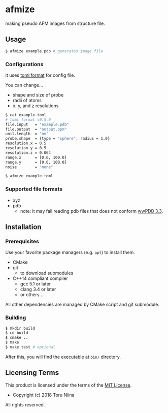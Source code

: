 afmize
====

making pseudo AFM images from structure file.

## Usage

```sh
$ afmize example.pdb # generates image file
```

### Configurations

It uses [toml format](https://github.com/toml-lang/toml/blob/master/versions/en/toml-v0.5.0.md) for config file.

You can change...
- shape and size of probe
- radii of atoms
- x, y, and z resolutions

```sh
$ cat example.toml
# toml format v0.5.0
file.input   = "example.pdb"
file.output  = "output.ppm"
unit.length  = "nm"
probe.shape  = {type = "sphere", radius = 1.0}
resolution.x = 0.5
resolution.y = 0.5
resolution.z = 0.064
range.x      = [0.0, 100.0]
range.y      = [0.0, 100.0]
noise        = "none"

$ afmize example.toml
```

### Supported file formats

- xyz
- pdb
  - note: it may fail reading pdb files that does not conform [wwPDB 3.3](http://www.wwpdb.org/documentation/file-format-content/format33/sect9.html#ATOM).

## Installation

### Prerequisites

Use your favorite package managers (e.g. `apt`) to install them.

- CMake
- git
  - to download submodules
- C++14 compliant compiler
  - gcc 5.1 or later
  - clang 3.4 or later
  - or others...

All other dependencies are managed by CMake script and git submodule.

### Building

```sh
$ mkdir build
$ cd build
$ cmake ..
$ make
$ make test # optional
```

After this, you will find the executable at `bin/` directory.

## Licensing Terms

This product is licensed under the terms of the [MIT License](LICENSE).

- Copyright (c) 2018 Toru Niina

All rights reserved.
